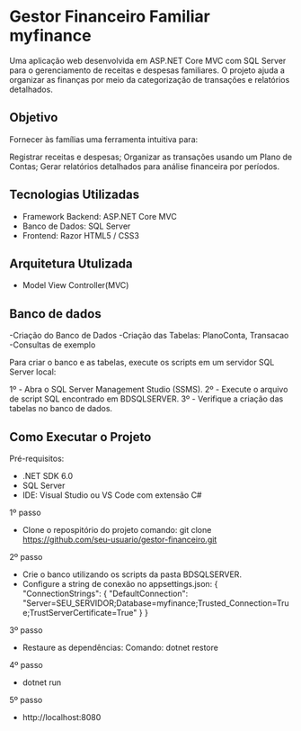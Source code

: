 # Gestor Financeiro Familiar myfinance

Uma aplicação web desenvolvida em ASP.NET Core MVC com SQL Server para o gerenciamento de receitas e despesas familiares. O projeto ajuda a organizar as finanças por meio da categorização de transações e relatórios detalhados.


## Objetivo

Fornecer às famílias uma ferramenta intuitiva para:

Registrar receitas e despesas;
Organizar as transações usando um Plano de Contas;
Gerar relatórios detalhados para análise financeira por períodos.


## Tecnologias Utilizadas

- Framework Backend: ASP.NET Core MVC
- Banco de Dados: SQL Server
- Frontend: Razor  HTML5 / CSS3


## Arquitetura Utulizada

- Model View Controller(MVC)


## Banco de dados

-Criação do Banco de Dados
-Criação das Tabelas: PlanoConta, Transacao
-Consultas de exemplo

Para criar o banco e as tabelas, execute os scripts em um servidor SQL Server local:

1º - Abra o SQL Server Management Studio (SSMS).
2º - Execute o arquivo de script SQL encontrado em BDSQLSERVER.
3º - Verifique a criação das tabelas no banco de dados.

## Como Executar o Projeto

Pré-requisitos:
- .NET SDK 6.0 
- SQL Server
- IDE: Visual Studio ou VS Code com extensão C#

1º passo
- Clone o repospitório do projeto
comando: git clone https://github.com/seu-usuario/gestor-financeiro.git

2º passo
- Crie o banco utilizando os scripts da pasta BDSQLSERVER.
- Configure a string de conexão no appsettings.json:
{
  "ConnectionStrings": {
    "DefaultConnection": "Server=SEU_SERVIDOR;Database=myfinance;Trusted_Connection=True;TrustServerCertificate=True"
  }
}

3º passo
- Restaure as dependências:
Comando: dotnet restore

4º passo
- dotnet run

5º passo 
- http://localhost:8080
